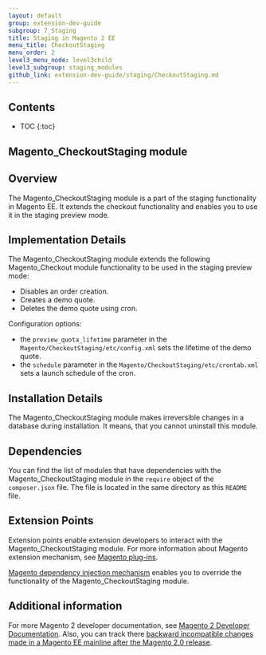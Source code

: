 ```yaml
---
layout: default
group: extension-dev-guide
subgroup: 7_Staging
title: Staging in Magento 2 EE
menu_title: CheckoutStaging
menu_order: 2
level3_menu_node: level3child
level3_subgroup: staging_modules
github_link: extension-dev-guide/staging/CheckoutStaging.md
---
```


<h2>Contents</h2>

* TOC
{:toc}

<h2>Magento_CheckoutStaging module</h2>

## Overview

The Magento_CheckoutStaging module is a part of the staging functionality in Magento EE.
It extends the checkout functionality and enables you to use it in the staging preview mode.

## Implementation Details

The Magento_CheckoutStaging module extends the following Magento_Checkout module functionality to be used in the staging preview mode:

- Disables an order creation.
- Creates a demo quote.
- Deletes the demo quote using cron.

Configuration options:

- the `preview_quota_lifetime` parameter in the `Magento/CheckoutStaging/etc/config.xml` sets the lifetime of the demo quote.
- the `schedule` parameter in the `Magento/CheckoutStaging/etc/crontab.xml` sets a launch schedule of the cron.

## Installation Details

The Magento_CheckoutStaging module makes irreversible changes in a database during installation. It means, that you cannot uninstall this module.

## Dependencies

You can find the list of modules that have dependencies with the Magento_CheckoutStaging module in the `require` object of the `composer.json` file. The file is located in the same directory as this `README` file.

## Extension Points

Extension points enable extension developers to interact with the Magento_CheckoutStaging module. For more information about Magento extension mechanism, see [Magento plug-ins](http://devdocs.magento.com/guides/v2.0/extension-dev-guide/plugins.html).

[Magento dependency injection mechanism](http://devdocs.magento.com/guides/v2.0/extension-dev-guide/depend-inj.html) enables you to override the functionality of the Magento_CheckoutStaging module.

## Additional information

For more Magento 2 developer documentation, see [Magento 2 Developer Documentation](http://devdocs.magento.com). Also, you can track there [backward incompatible changes made in a Magento EE mainline after the Magento 2.0 release](http://devdocs.magento.com/guides/v2.0/release-notes/changes/ee_changes.html).
